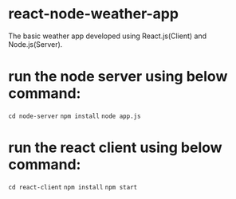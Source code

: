 # react-node-weather-app
The basic weather app developed using React.js(Client) and Node.js(Server).


# run the node server using below command: 
`cd node-server`
`npm install`
`node app.js`


# run the react client using below command:
`cd react-client`
`npm install`
`npm start`
